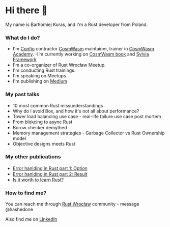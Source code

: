 # Hi there 👋

My name is Bartłomiej Kuras, and I'm a Rust developer from Poland.

### What do I do?

- I'm [Confio](https://confio.gmbh/) contractor [CosmWasm](https://github.com/CosmWasm) maintainer, trainer in [CosmWasm Academy](https://academy.cosmwasm.com/).
-I’m currently working on [CosmWasm book](https://cosmwasm.github.io/book/) and [Sylvia Framework](https://github.com/CosmWasm/sylvia)
- I'm a co-organizer of Rust Wrocław Meetup.
- I'm conducting Rust trainings.
- I'm speaking on Meetups
- I'm publishing on [Medium](https://medium.com/@bart.k)

### My past talks

- 10 most common Rust missunderstandings
- Why do I avoid Box, and how it's not all about performance?
- Tower load balancing use case - real-life failure use case post mortem
- From blokcing to async Rust
- Borow checker demythed <img src="https://hatscripts.github.io/circle-flags/flags/pl.svg" width="15">
- Memory management strategies - Garbage Collector vs Rust Ownership model
- Objective designs meets Rust

### My other publications

- [Error hanlding in Rust part 1: Option](https://bulldogjob.pl/readme/obsluga-bledow-w-jezyku-rust-cz-1-option) <img src="https://hatscripts.github.io/circle-flags/flags/pl.svg" width="15">
- [Error hanlding in Rust part 2: Result](https://bulldogjob.pl/readme/obsluga-bledow-w-jezyku-rust-cz-2-result) <img src="https://hatscripts.github.io/circle-flags/flags/pl.svg" width="15">
- [Is it worth to learn Rust?](https://geek.justjoin.it/jezyk-rust) <img src="https://hatscripts.github.io/circle-flags/flags/pl.svg" width="15">

### How to find me?

You can reach me through [Rust Wrocław](https://www.rust-wroclaw.pl/) community - message @hashedone

Also find me on [LinkedIn](https://www.linkedin.com/in/bart%C5%82omiej-kuras-94322ab0/)
